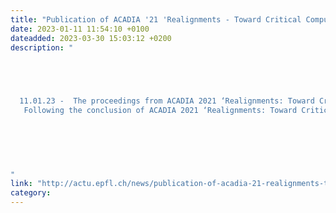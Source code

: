 ```yaml
---
title: "Publication of ACADIA '21 'Realignments - Toward Critical Computation'"
date: 2023-01-11 11:54:10 +0100
dateadded: 2023-03-30 15:03:12 +0200
description: "




 
  11.01.23 -  The proceedings from ACADIA 2021 ‘Realignments: Toward Critical Computation’ have been published and are available for free download or purchase in print. 
   Following the conclusion of ACADIA 2021 ‘Realignments: Toward Critical Computation’ last year, the conference proceedings have been published as a single volume containing all of the technical papers, projects, field notes, keynote conversations, awards, and workshops from ACADIA’s 40th anniversary. The conference featured projects exploring critical computation design and fabrication across many scales and media, as well as keynote panels on topics ranging from emancipatory design to the ethics of designing with AI and data. Among the editors of the proceedings is Prof. Dr. Stefana Parascho, director of CRCL. The proceedings are now available as a free PDF download or for purchase as a print edition through Amazon. 
 


 
  
 
"
link: "http://actu.epfl.ch/news/publication-of-acadia-21-realignments-toward-criti"
category:
---
```

